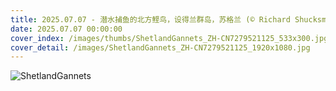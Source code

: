 ```yaml
---
title: 2025.07.07 - 潜水捕鱼的北方鲣鸟，设得兰群岛，苏格兰 (© Richard Shucksmith/Minden Pictures)
date: 2025.07.07 00:00:00
cover_index: /images/thumbs/ShetlandGannets_ZH-CN7279521125_533x300.jpg
cover_detail: /images/ShetlandGannets_ZH-CN7279521125_1920x1080.jpg
---
```


![ShetlandGannets](/images/ShetlandGannets_ZH-CN7279521125_1920x1080.jpg)
